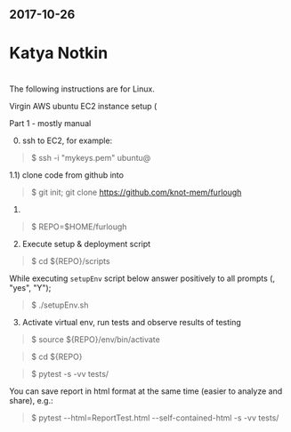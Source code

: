 ## 2017-10-26
# Katya Notkin
# 
#
The following instructions are for Linux. 


Virgin AWS ubuntu EC2 instance setup (

Part 1 - mostly manual

0) ssh to EC2, for example: 
> $ ssh -i "mykeys.pem" ubuntu@<public dns>

1.1) clone code from github into 

> $ git init; git clone https://github.com/knot-mem/furlough  

1)
 
> $ REPO=$HOME/furlough


2) Execute setup & deployment script

> $ cd ${REPO}/scripts

While executing `setupEnv` script below answer positively to all prompts (<ENTER>, "yes", "Y"); 
> $ ./setupEnv.sh 


3) Activate virtual env, run tests and observe results of testing 

> $ source ${REPO}/env/bin/activate

> $ cd ${REPO}

> $ pytest -s -vv tests/

You can save report in html format at the same time (easier to analyze and share), e.g.:
 
> $ pytest --html=ReportTest.html --self-contained-html -s -vv tests/

